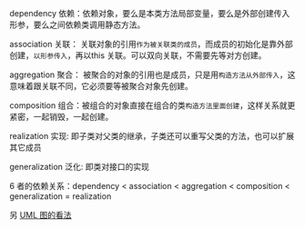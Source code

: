 
dependency  依赖：依赖对象，要么是本类方法局部变量，要么是外部创建传入形参，要么之间依赖类调用静态方法。

association 关联： 关联对象的引用```作为被关联类的成员```，而成员的初始化是靠外部创建，```以形参传入```，再以this 关联。可以双向关联，不需要先等对方创建。

aggregation 聚合： 被聚合的对象的引用也是成员，只是用```构造方法从外部传入```，这意味着跟关联不同，它必须要等被聚合对象先创建。

composition 组合：被组合的对象直接在组合的类```构造方法里面创建```，这样关系就更紧密，一起销毁，一起创建。

realization 实现: 即子类对父类的继承，子类还可以重写父类的方法，也可以扩展其它成员

generalization 泛化: 即类对接口的实现

6 者的依赖关系：dependency < association < aggregation < composition < generalization = realization

另 [UML 图的看法](https://blog.csdn.net/zhaxun/article/details/124048871)


